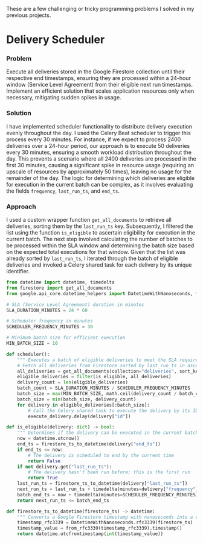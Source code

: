 These are a few challenging or tricky programming problems I solved in my previous projects.

# Delivery Scheduler

### Problem
Execute all deliveries stored in the Google Firestore collection until their respective end timestamps, ensuring they are processed within a 24-hour window (Service Level Agreement) from their eligible next run timestamps. Implement an efficient solution that scales application resources only when necessary, mitigating sudden spikes in usage.

### Solution
I have implemented scheduler functionality to distribute delivery execution evenly throughout the day. I used the Celery Beat scheduler to trigger this process every 30 minutes. For instance, if we expect to process 2400 deliveries over a 24-hour period, our approach is to execute 50 deliveries every 30 minutes, ensuring a smooth workload distribution throughout the day. This prevents a scenario where all 2400 deliveries are processed in the first 30 minutes, causing a significant spike in resource usage (requiring an upscale of resources by approximately 50 times), leaving no usage for the remainder of the day. The logic for determining which deliveries are eligible for execution in the current batch can be complex, as it involves evaluating the fields `frequency`, `last_run_ts`, and `end_ts`.

### Approach
I used a custom wrapper function `get_all_documents` to retrieve all deliveries, sorting them by the `last_run_ts` key. Subsequently, I filtered the list using the function `is_eligible` to ascertain eligibility for execution in the current batch. The next step involved calculating the number of batches to be processed within the SLA window and determining the batch size based on the expected total executions for that window. Given that the list was already sorted by `last_run_ts`, I iterated through the batch of eligible deliveries and invoked a Celery shared task for each delivery by its unique identifier.

```python
from datetime import datetime, timedelta
from firestore import get_all_documents
from google.api_core.datetime_helpers import DatetimeWithNanoseconds, from_rfc3339

# SLA (Service Level Agreement) duration in minutes
SLA_DURATION_MINUTES = 24 * 60

# Scheduler frequency in minutes
SCHEDULER_FREQUENCY_MINUTES = 30

# Minimum batch size for efficient execution
MIN_BATCH_SIZE = 10

def scheduler():
    """ Executes a batch of eligible deliveries to meet the SLA requirements. """
    # Fetch all deliveries from Firestore sorted by last_run_ts in ascending order
    all_deliveries = get_all_documents(collection="deliveries", sort_keys=["last_run_ts_ascending"])
    eligible_deliveries = filter(is_eligible, all_deliveries)
    delivery_count = len(eligible_deliveries)
    batch_count = SLA_DURATION_MINUTES / SCHEDULER_FREQUENCY_MINUTES
    batch_size = max(MIN_BATCH_SIZE, math.ceil(delivery_count / batch_count))
    batch_size = min(batch_size, delivery_count)
    for delivery in eligible_deliveries[:batch_size]:
        # Call the Celery shared task to execute the delivery by its ID
        execute_delivery.delay(delivery["id"])

def is_eligible(delivery: dict) -> bool:
    """ Determines if the delivery can be executed in the current batch. """
    now = datetime.utcnow()
    end_ts = firestore_ts_to_datetime(delivery["end_ts"])
    if end_ts <= now:
        # The delivery is scheduled to end by the current time
        return False
    if not delivery.get("last_run_ts"):
        # The delivery hasn't been run before; this is the first run
        return True
    last_run_ts = firestore_ts_to_datetime(delivery["last_run_ts"])
    next_run_ts = last_run_ts + timedelta(minutes=delivery["frequency"])
    batch_end_ts = now + timedelta(minutes=SCHEDULER_FREQUENCY_MINUTES)
    return next_run_ts <= batch_end_ts

def firestore_ts_to_datetime(firestore_ts) -> datetime:
    """ Converts a Google Firestore timestamp with nanoseconds into a datetime object. """
    timestamp_rfc3339 = DatetimeWithNanoseconds.rfc3339(firestore_ts)
    timestamp_value = from_rfc3339(timestamp_rfc3339).timestamp()
    return datetime.utcfromtimestamp(int(timestamp_value))
```
